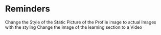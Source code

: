 # Reminders

Change the Style of the Static Picture of the Profile image to actual Images with the styling
Change the image of the learning section to a Video

